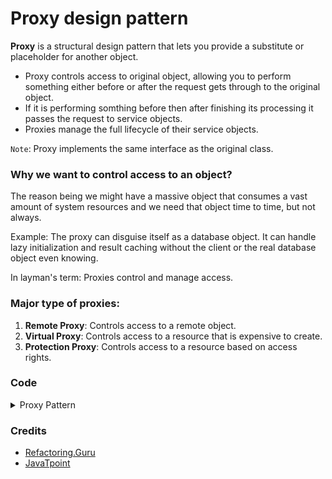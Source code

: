 # Proxy design pattern

**Proxy** is a structural design pattern that lets you provide a substitute or placeholder for another object. 
* Proxy controls access to original object, allowing you to perform something either before or after the request gets through to the original object.
* If it is performing somthing before then after finishing its processing it passes the request to service objects.
* Proxies manage the full lifecycle of their service objects.

`Note`: Proxy implements the same interface as the original class.

### Why we want to control access to an object?
The reason being we might have a massive object that consumes a vast amount of system resources and we need that object time to time, but not always.

Example: The proxy can disguise itself as a database object. It can handle lazy initialization and result caching without the client or the real database object even knowing.

In layman's term: Proxies control and manage access.

### Major type of proxies:
1. **Remote Proxy**: Controls access to a remote object.
2. **Virtual Proxy**: Controls access to a resource that is expensive to create.
3. **Protection Proxy**: Controls access to a resource based on access rights.


### Code

<details><summary>Proxy Pattern</summary>

`User.java`
```java
public class User {
    private String name;
    private String username;
    private int role;

    public User (String name, String username, int role) {
        System.out.println("Signup and logging... user " + name + "\n");
        this.name = name;
        this.username = username;
        this.role = role;
    }

    int getRole() {
        return role;
    }

    String getUsername() {
        return username;
    }
}
```

`OfficeInternetAccess.java`
```java
public interface OfficeInternetAccess {
    public void grantInternetAccess();
}
```

`RealInternetAccess.java`
```java
public class RealInternetAccess implements OfficeInternetAccess {
    private User user;

    public RealInternetAccess(User user) {
        this.user = user;
    }

    @Override
    public void grantInternetAccess() {
        System.out.println("Internet Access granted for employee with username: " + user.getUsername());
    }
}

```

`ProxyInternetAccess.java`
```java
public class ProxyInternetAccess implements OfficeInternetAccess {
    private User user;
    private RealInternetAccess realInternetAccess;

    public ProxyInternetAccess(User user) {
        this.user = user;
    }

    @Override
    public void grantInternetAccess() {
        if (user.getRole() > 4) {
            realInternetAccess = new RealInternetAccess(user);
            realInternetAccess.grantInternetAccess();
        } else {
            System.out.println("No internet access to use under level role befow 4");
        }
    }
}
```

`ClientCode.java`
```java
       User user = new User("Ash Ketchum", "ash", 6);
        OfficeInternetAccess access = new ProxyInternetAccess(user);
        access.grantInternetAccess();

        User user2 = new User("Misty", "misty", 3);
        OfficeInternetAccess access2 = new ProxyInternetAccess(user2);
        access2.grantInternetAccess();
```

`Output`
```
Signup and logging... user Ash Ketchum
Internet Access granted for employee with username: ash

Signup and logging... user Misty
No internet access to use under level role befow 4
```

</details>


### Credits
- [Refactoring.Guru](https://refactoring.guru/)
- [JavaTpoint](https://www.javatpoint.com/proxy-pattern)

